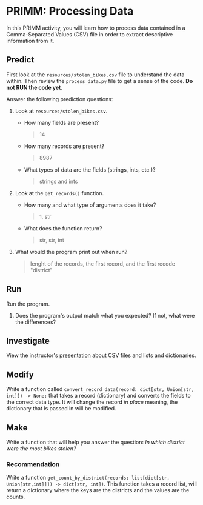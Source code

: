 # PRIMM: Processing Data
In this PRIMM activity, you will learn how to process data contained in a Comma-Separated Values (CSV) file in order to extract descriptive information from it.

## Predict
First look at the `resources/stolen_bikes.csv` file to understand the data within. Then review the `process_data.py` file to get a sense of the code. **Do not RUN the code yet.**

Answer the following prediction questions:
1. Look at `resources/stolen_bikes.csv`.

    - How many fields are present? 
        > 14

    - How many records are present?
        > 8987

    - What types of data are the fields (strings, ints, etc.)?
        > strings and ints


2. Look at the `get_records()` function. 

    - How many and what type of arguments does it take?
        > 1, str

    - What does the function return?
        > str, str, int

3. What would the program print out when run?
    > lenght of the records, the first record, and the first recode "district"

## Run
Run the program. 
1. Does the program's output match what you expected? If not, what were the differences?
    > 

## Investigate
View the instructor's [presentation](https://docs.google.com/presentation/d/186dvW8FcyGPVWGNRolW7RLBhoDX1yBZCGrQT-tGRUuM/edit#slide=id.g32e76c66631_0_7) about CSV files and lists and dictionaries.

## Modify
Write a function called `convert_record_data(record: dict[str, Union[str, int]]) -> None:` that takes a record (dictionary) and converts the fields to the correct data type. It will change the record *in place* meaning, the dictionary that is passed in will be modified.

## Make
Write a function that will help you answer the question: *In which district were the most bikes stolen?*

### Recommendation
Write a function `get_count_by_district(records: list[dict[str, Union[str,int]]]) -> dict[str, int])`. This function takes a record list, will return a dictionary where the keys are the districts and the values are the counts.

